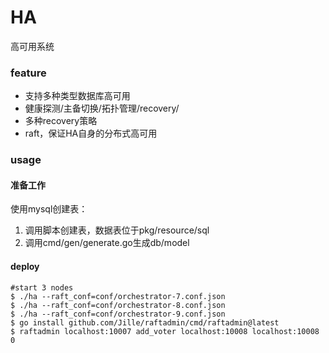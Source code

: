# HA

高可用系统

### feature

- 支持多种类型数据库高可用
- 健康探测/主备切换/拓扑管理/recovery/
- 多种recovery策略
- raft，保证HA自身的分布式高可用

### usage

#### 准备工作

使用mysql创建表：

1. 调用脚本创建表，数据表位于pkg/resource/sql
2. 调用cmd/gen/generate.go生成db/model

#### deploy

```shell
#start 3 nodes
$ ./ha --raft_conf=conf/orchestrator-7.conf.json 
$ ./ha --raft_conf=conf/orchestrator-8.conf.json
$ ./ha --raft_conf=conf/orchestrator-9.conf.json
$ go install github.com/Jille/raftadmin/cmd/raftadmin@latest
$ raftadmin localhost:10007 add_voter localhost:10008 localhost:10008 0
```
